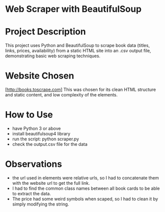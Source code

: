 # Web Scraper with BeautifulSoup

# Project Description
This project uses Python and BeautifulSoup to scrape book data (titles, links, prices, availability) from a static HTML site into an .csv output file, demonstrating basic web scraping techniques.

# Website Chosen
[http://books.toscrape.com]
This was chosen for its clean HTML structure and static content, and low complexity of the elements.

# How to Use
- have Python 3 or above
- install beautifulsoup4 library
- run the script: python scraper.py
- check the output.csv file for the data

# Observations
- the url used in elements were relative urls, so I had to concatenate them with the website url to get the full link.
- I had to find the common class names between all book cards to be able to extract the data.
- The price had some weird symbols when scaped, so I had to clean it by simply modifying the string.
